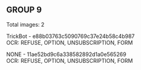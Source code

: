 ## GROUP 9
Total images: 2  

TrickBot - e88b03763c5090769c37e24b58c4b987  
OCR: REFUSE, OPTION, UNSUBSCRIPTION, FORM  

NONE - 11ae52bd9c6a338582892d1a0e565269  
OCR: REFUSE, OPTION, UNSUBSCRIPTION, FORM  

